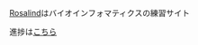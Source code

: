 [Rosalind](http://rosalind.info)はバイオインフォマティクスの練習サイト

進捗は[こちら](http://rosalind.info/users/tak0kada/)
